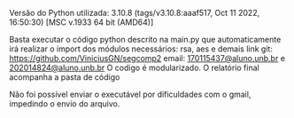 Versão do Python utilizada:  3.10.8 (tags/v3.10.8:aaaf517, Oct 11 2022, 16:50:30) [MSC v.1933 64 bit (AMD64)]

Basta executar o código python descrito na main.py que automaticamente irá realizar o import dos módulos necessários: rsa, aes e demais
link git: https://github.com/ViniciusGN/segcomp2
email: 170115437@aluno.unb.br e 202014824@aluno.unb.br
O codigo é modularizado. O relatório final acompanha a pasta de código

Não foi possível enviar o executável por dificuldades com o gmail, impedindo o envio do arquivo.
